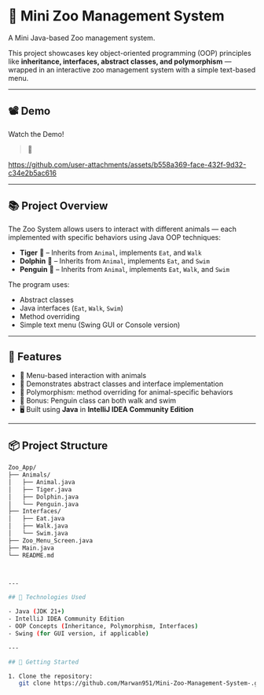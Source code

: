 # 🦁 Mini Zoo Management System

A Mini Java-based Zoo management system.

This project showcases key object-oriented programming (OOP) principles like **inheritance, interfaces, abstract classes, and polymorphism** — wrapped in an interactive zoo management system with a simple text-based menu.

---

## 📽️ Demo

Watch the Demo!

> 📌 

https://github.com/user-attachments/assets/b558a369-face-432f-9d32-c34e2b5ac616




---

## 📚 Project Overview

The Zoo System allows users to interact with different animals — each implemented with specific behaviors using Java OOP techniques:

- **Tiger** 🐅 – Inherits from `Animal`, implements `Eat`, and `Walk`
- **Dolphin** 🐬 – Inherits from `Animal`, implements `Eat`, and `Swim`
- **Penguin** 🐧 – Inherits from `Animal`, implements `Eat`, `Walk`, and `Swim`

The program uses:

- Abstract classes
- Java interfaces (`Eat`, `Walk`, `Swim`)
- Method overriding
- Simple text menu (Swing GUI or Console version)

---

## 🧩 Features

- 📜 Menu-based interaction with animals
- 🧠 Demonstrates abstract classes and interface implementation
- 🔁 Polymorphism: method overriding for animal-specific behaviors
- 🐧 Bonus: Penguin class can both walk and swim
- 🖥️ Built using **Java** in **IntelliJ IDEA Community Edition**

---

## 📦 Project Structure
```bash
Zoo_App/
├── Animals/
│   ├── Animal.java
│   ├── Tiger.java
│   ├── Dolphin.java
│   └── Penguin.java
├── Interfaces/
│   ├── Eat.java
│   ├── Walk.java
│   └── Swim.java
├── Zoo_Menu_Screen.java
├── Main.java
└── README.md



---

## 📌 Technologies Used

- Java (JDK 21+)
- IntelliJ IDEA Community Edition
- OOP Concepts (Inheritance, Polymorphism, Interfaces)
- Swing (for GUI version, if applicable)

---

## 🚀 Getting Started

1. Clone the repository:
   git clone https://github.com/Marwan951/Mini-Zoo-Management-System-.git
